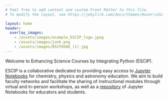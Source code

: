 ```yaml
---
# Feel free to add content and custom Front Matter to this file.
# To modify the layout, see https://jekyllrb.com/docs/themes/#overriding-theme-defaults

layout: home
header:
  overlay_images:
    - /assets/images/example_ESCIP_logo.jpeg
    - /assets/images/junk.png
    - /assets/images/DSCF0506_(1).jpg
---
```

Welcome to Enhancing Science Courses by Integrating Python (ESCIP).

ESCIP is a collaborative dedicated to providing easy access to
[Jupyter Notebooks](https://jupyter.org) for chemistry, physics and
astronomy education. We aim to build faculty networks and facilitate
the sharing of instructional modules through virtual and in-person
workshops, as well as a [repository](/Worksheets/) of Jupyter
Notebooks for educators and students.

